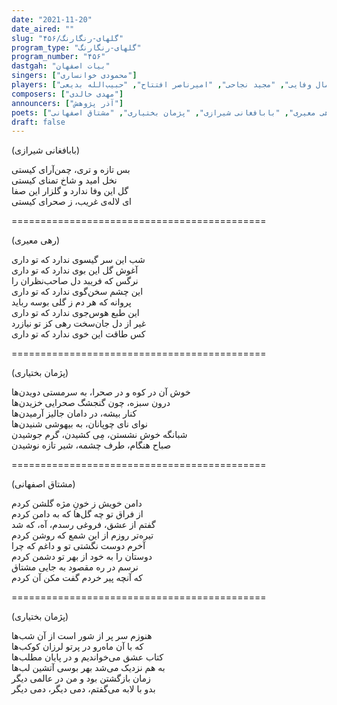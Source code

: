 ```yaml
---
date: "2021-11-20"
date_aired: ""
slug: "گلهای-رنگارنگ/۴۵۶"
program_type: "گلهای-رنگارنگ"
program_number: "۴۵۶"
dastgah: "بیات اصفهان"
singers: ["محمودی خوانساری"]
players: ["جمال وفایی", "مجید نجاحی", "امیرناصر افتتاح", "حبیب‌الله بدیعی"]
composers: ["مهدی خالدی"]
announcers: ["آذر پژوهش"]
poets: ["رهی معیری", "بابافغانی شیرازی", "پژمان بختیاری", "مشتاق اصفهانی"]
draft: false
---
```


(بابافغانی شیرازی)  

بس تازه و تری، چمن‌آرای کیستی  
نخل امید و شاخ تمنای کیستی  
گل این وفا ندارد و گلزار این صفا  
ای لاله‌ی غریب، ز صحرای کیستی  

============================================  

(رهی معیری)  

شب این سر گیسوی ندارد که تو داری  
آغوش گل این بوی ندارد که تو داری  
نرگس که فریبد دل صاحب‌نظران را  
این چشم سخن‌گوی ندارد که تو داری  
پروانه که هر دم ز گلی بوسه رباید  
این طبع هوس‌جوی ندارد که تو داری  
غیر از دل جان‌سخت رهی کز تو نیازرد  
کس طاقت این خوی ندارد که تو داری  

============================================  

(پژمان بختیاری)  

خوش آن در کوه و در صحرا، به سرمستی دویدن‌ها  
درون سبزه، چون گنجشگ صحرایی خزیدن‌ها  
کنار بیشه، در دامان جالیز آرمیدن‌ها  
نوای نای چوپانان، به بیهوشی شنیدن‌ها  
شبانگه خوش نشستن، مِی كشیدن، گرم جوشیدن  
صباح هنگام، طرف چشمه، شیر تازه نوشیدن  

============================================  

(مشتاق اصفهانی)  

دامن خویش ز خونِ مژه گلشن کردم  
از فراق تو چه گل‌ها که به دامن کردم  
گفتم از عشق، فروغی رسدم، آه، که شد  
تیره‌تر روزم از این شمع که روشن کردم  
آخرم دوست نگشتی تو و داغم که چرا  
دوستان را به خود از بهر تو دشمن کردم  
نرسم در ره مقصود به جایی مشتاق  
که آنچه پیر خردم گفت مکن آن کردم  

============================================  

(پژمان بختیاری)  

هنوزم سر پر از شور است از آن شب‌ها  
كه با آن ماه‌رو در پرتو لرزان کوکب‌ها  
کتاب عشق می‌خواندیم و در پایان مطلب‌ها  
به هم نزدیک می‌شد بهر بوسی آتشین لب‌ها  
زمان بازگشتن بود و من در عالمی دیگر  
بدو با لابه می‌گفتم، دمی دیگر، دمی دیگر  
